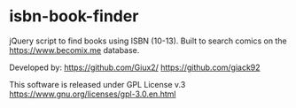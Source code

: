 # isbn-book-finder
jQuery script to find books using ISBN (10-13). Built to search comics on the https://www.becomix.me database.

Developed by:
https://github.com/Giux2/
https://github.com/giack92

This software is released under GPL License v.3
https://www.gnu.org/licenses/gpl-3.0.en.html
